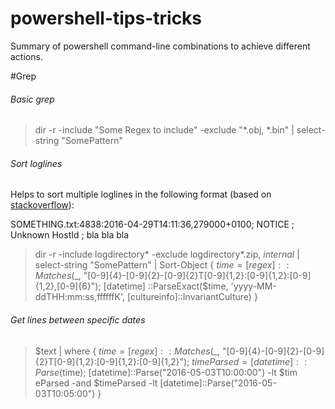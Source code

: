 # powershell-tips-tricks


Summary of powershell command-line combinations to achieve different actions.


#Grep

###### Basic grep

> dir -r -include "Some Regex to include" -exclude "*.obj, *.bin" | select-string "SomePattern"

###### Sort loglines

Helps to sort multiple loglines in the following format (based on [stackoverflow](http://stackoverflow.com/questions/36976757/powershell-sort-loglines-by-date/36977633#36977633)):

SOMETHING.txt:4838:2016-04-29T14:11:36,279000+0100; NOTICE  ; Unknown HostId ; bla bla bla

> dir -r -include logdirectory* -exclude logdirectory*.zip, *internal* | select-string "SomePattern" | Sort-Object { $time = [regex]::Matches($_, "[0-9]{4}-[0-9]{2}-[0-9]{2}T[0-9]{1,2}:[0-9]{1,2}:[0-9]{1,2},[0-9]{6}"); [datetime]
::ParseExact($time, 'yyyy-MM-ddTHH:mm:ss,ffffffK', [cultureinfo]::InvariantCulture)   } 


###### Get lines between specific dates

> $text | where { $time = [regex]::Matches($_, "[0-9]{4}-[0-9]{2}-[0-9]{2}T[0-9]{1,2}:[0-9]{1,2}:[0-9]{1,2}"); $timeParsed = [datetime]::Parse($time); [datetime]::Parse("2016-05-03T10:00:00") -lt $tim
eParsed -and $timeParsed -lt [datetime]::Parse("2016-05-03T10:05:00") }

